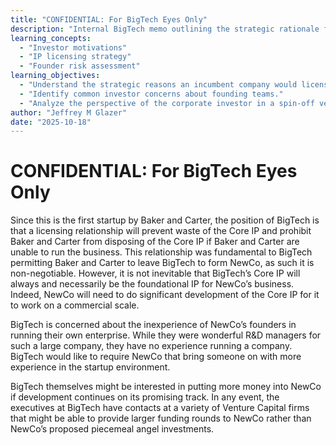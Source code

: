 ```yaml
---
title: "CONFIDENTIAL: For BigTech Eyes Only"
description: "Internal BigTech memo outlining the strategic rationale for licensing Core IP to NewCo and concerns about the founders' inexperience."
learning_concepts:
  - "Investor motivations"
  - "IP licensing strategy"
  - "Founder risk assessment"
learning_objectives:
  - "Understand the strategic reasons an incumbent company would license IP to a spin-off."
  - "Identify common investor concerns about founding teams."
  - "Analyze the perspective of the corporate investor in a spin-off venture."
author: "Jeffrey M Glazer"
date: "2025-10-18"
---
```

# CONFIDENTIAL: For BigTech Eyes Only

Since this is the first startup by Baker and Carter, the position of BigTech is that a licensing relationship will prevent waste of the Core IP and prohibit Baker and Carter from disposing of the Core IP if Baker and Carter are unable to run the business. This relationship was fundamental to BigTech permitting Baker and Carter to leave BigTech to form NewCo, as such it is non-negotiable. However, it is not inevitable that BigTech’s Core IP will always and necessarily be the foundational IP for NewCo’s business. Indeed, NewCo will need to do significant development of the Core IP for it to work on a commercial scale.

BigTech is concerned about the inexperience of NewCo’s founders in running their own enterprise. While they were wonderful R&D managers for such a large company, they have no experience running a company. BigTech would like to require NewCo that bring someone on with more experience in the startup environment.

BigTech themselves might be interested in putting more money into NewCo if development continues on its promising track. In any event, the executives at BigTech have contacts at a variety of Venture Capital firms that might be able to provide larger funding rounds to NewCo rather than NewCo’s proposed piecemeal angel investments.